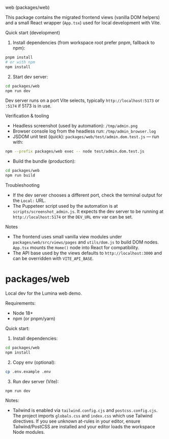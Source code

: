 web (packages/web)

This package contains the migrated frontend views (vanilla DOM helpers) and a small React wrapper (`App.tsx`) used for local development with Vite.

Quick start (development)

1. Install dependencies (from workspace root prefer pnpm, fallback to npm):

```bash
pnpm install
# or with npm
npm install
```

2. Start dev server:

```bash
cd packages/web
npm run dev
```

Dev server runs on a port Vite selects, typically `http://localhost:5173` or `:5174` if 5173 is in use.

Verification & tooling

- Headless screenshot (used by automation): `/tmp/admin.png`
- Browser console log from the headless run: `/tmp/admin_browser.log`
- JSDOM unit test (quick): `packages/web/test/admin.dom.test.js` — run with:

```bash
npm --prefix packages/web exec -- node test/admin.dom.test.js
```

- Build the bundle (production):

```bash
cd packages/web
npm run build
```

Troubleshooting

- If the dev server chooses a different port, check the terminal output for the `Local:` URL.
- The Puppeteer script used by the automation is at `scripts/screenshot_admin.js`. It expects the dev server to be running at `http://localhost:5174` or the `DEV_URL` env var can be set.

Notes

- The frontend uses small vanilla view modules under `packages/web/src/views/pages` and `utils/dom.js` to build DOM nodes. `App.tsx` mounts the `Home()` node into React for compatibility.
- The API base used by the views defaults to `http://localhost:3000` and can be overridden with `VITE_API_BASE`.

# packages/web

Local dev for the Lumina web demo.

Requirements:

- Node 18+
- npm (or pnpm/yarn)

Quick start:

1. Install dependencies:

```bash
cd packages/web
npm install
```

2. Copy env (optional):

```bash
cp .env.example .env
```

3. Run dev server (Vite):

```bash
npm run dev
```

Notes:

- Tailwind is enabled via `tailwind.config.cjs` and `postcss.config.cjs`. The project imports `globals.css` and `index.css` which use Tailwind directives. If you see unknown at-rules in your editor, ensure Tailwind/PostCSS are installed and your editor loads the workspace Node modules.
